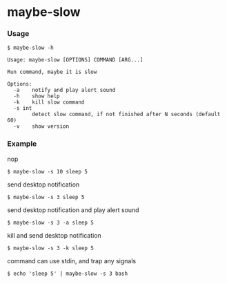 maybe-slow
====

### Usage

```
$ maybe-slow -h

Usage: maybe-slow [OPTIONS] COMMAND [ARG...]

Run command, maybe it is slow

Options:
  -a	notify and play alert sound
  -h	show help
  -k	kill slow command
  -s int
    	detect slow command, if not finished after N seconds (default 60)
  -v	show version

```

### Example

nop

```
$ maybe-slow -s 10 sleep 5
```

send desktop notification

```
$ maybe-slow -s 3 sleep 5
```

send desktop notification and play alert sound

```
$ maybe-slow -s 3 -a sleep 5
```

kill and send desktop notification

```
$ maybe-slow -s 3 -k sleep 5
```

command can use stdin, and trap any signals

```
$ echo 'sleep 5' | maybe-slow -s 3 bash
```


